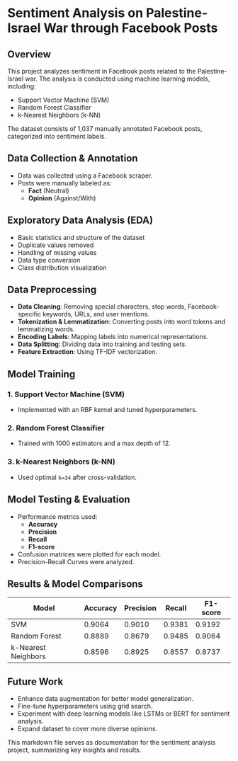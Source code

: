 # Sentiment Analysis on Palestine-Israel War through Facebook Posts

## Overview
This project analyzes sentiment in Facebook posts related to the Palestine-Israel war. The analysis is conducted using machine learning models, including:
- Support Vector Machine (SVM)
- Random Forest Classifier
- k-Nearest Neighbors (k-NN)

The dataset consists of 1,037 manually annotated Facebook posts, categorized into sentiment labels.

## Data Collection & Annotation
- Data was collected using a Facebook scraper.
- Posts were manually labeled as:
  - **Fact** (Neutral)
  - **Opinion** (Against/With)

## Exploratory Data Analysis (EDA)
- Basic statistics and structure of the dataset
- Duplicate values removed
- Handling of missing values
- Data type conversion
- Class distribution visualization

## Data Preprocessing
- **Data Cleaning**: Removing special characters, stop words, Facebook-specific keywords, URLs, and user mentions.
- **Tokenization & Lemmatization**: Converting posts into word tokens and lemmatizing words.
- **Encoding Labels**: Mapping labels into numerical representations.
- **Data Splitting**: Dividing data into training and testing sets.
- **Feature Extraction**: Using TF-IDF vectorization.

## Model Training
### **1. Support Vector Machine (SVM)**
- Implemented with an RBF kernel and tuned hyperparameters.

### **2. Random Forest Classifier**
- Trained with 1000 estimators and a max depth of 12.

### **3. k-Nearest Neighbors (k-NN)**
- Used optimal `k=34` after cross-validation.

## Model Testing & Evaluation
- Performance metrics used:
  - **Accuracy**
  - **Precision**
  - **Recall**
  - **F1-score**
- Confusion matrices were plotted for each model.
- Precision-Recall Curves were analyzed.

## Results & Model Comparisons
| Model            | Accuracy | Precision | Recall | F1-score |
|-----------------|----------|----------|--------|---------|
| SVM             | 0.9064  | 0.9010   | 0.9381 | 0.9192  |
| Random Forest   | 0.8889  | 0.8679   | 0.9485 | 0.9064  |
| k-Nearest Neighbors | 0.8596  | 0.8925   | 0.8557 | 0.8737  |

## Future Work
- Enhance data augmentation for better model generalization.
- Fine-tune hyperparameters using grid search.
- Experiment with deep learning models like LSTMs or BERT for sentiment analysis.
- Expand dataset to cover more diverse opinions.

This markdown file serves as documentation for the sentiment analysis project, summarizing key insights and results.
